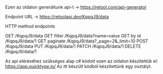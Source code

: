 Ezen az oldalon generáltunk api-t -> https://retool.com/api-generator


Endpoint URL -> https://retoolapi.dev/KqpqJ9/data

HTTP method endpoints

GET /KqpqJ9/data
GET filter /KqpqJ9/data?name=value
GET by id /KqpqJ9/data/1
GET paginate /KqpqJ9/data?_page=2&_limit=10
POST /KqpqJ9/data
PUT /KqpqJ9/data/1
PATCH /KqpqJ9/data/1
DELETE /KqpqJ9/data/1


Az api eléréséhez szükséges alap c# kódott ezen az oldalon készítettük el:
https://app.quicktype.io/
Az itt készült kódból készítettünk egy osztályt.
